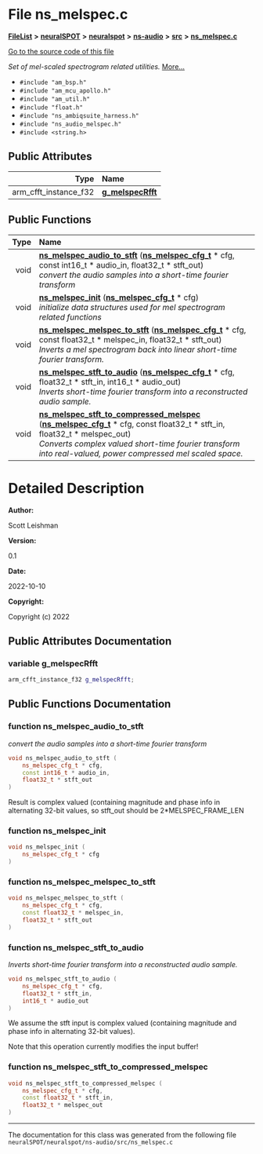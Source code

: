 

# File ns\_melspec.c



[**FileList**](files.md) **>** [**neuralSPOT**](dir_75594cce7c7773aa3cb253214bf56510.md) **>** [**neuralspot**](dir_b737d82f35ec218ac5a7ef4105db9c0e.md) **>** [**ns-audio**](dir_45211a8475460839574f71aa108f4957.md) **>** [**src**](dir_e70eef2d5115541d1d6cb7ad27f30382.md) **>** [**ns\_melspec.c**](ns__melspec_8c.md)

[Go to the source code of this file](ns__melspec_8c_source.md)

_Set of mel-scaled spectrogram related utilities._ [More...](#detailed-description)

* `#include "am_bsp.h"`
* `#include "am_mcu_apollo.h"`
* `#include "am_util.h"`
* `#include "float.h"`
* `#include "ns_ambiqsuite_harness.h"`
* `#include "ns_audio_melspec.h"`
* `#include <string.h>`





















## Public Attributes

| Type | Name |
| ---: | :--- |
|  arm\_cfft\_instance\_f32 | [**g\_melspecRfft**](#variable-g_melspecrfft)  <br> |
















## Public Functions

| Type | Name |
| ---: | :--- |
|  void | [**ns\_melspec\_audio\_to\_stft**](#function-ns_melspec_audio_to_stft) ([**ns\_melspec\_cfg\_t**](structns__melspec__cfg__t.md) \* cfg, const int16\_t \* audio\_in, float32\_t \* stft\_out) <br>_convert the audio samples into a short-time fourier transform_  |
|  void | [**ns\_melspec\_init**](#function-ns_melspec_init) ([**ns\_melspec\_cfg\_t**](structns__melspec__cfg__t.md) \* cfg) <br>_initialize data structures used for mel spectrogram related functions_  |
|  void | [**ns\_melspec\_melspec\_to\_stft**](#function-ns_melspec_melspec_to_stft) ([**ns\_melspec\_cfg\_t**](structns__melspec__cfg__t.md) \* cfg, const float32\_t \* melspec\_in, float32\_t \* stft\_out) <br>_Inverts a mel spectrogram back into linear short-time fourier transform._  |
|  void | [**ns\_melspec\_stft\_to\_audio**](#function-ns_melspec_stft_to_audio) ([**ns\_melspec\_cfg\_t**](structns__melspec__cfg__t.md) \* cfg, float32\_t \* stft\_in, int16\_t \* audio\_out) <br>_Inverts short-time fourier transform into a reconstructed audio sample._  |
|  void | [**ns\_melspec\_stft\_to\_compressed\_melspec**](#function-ns_melspec_stft_to_compressed_melspec) ([**ns\_melspec\_cfg\_t**](structns__melspec__cfg__t.md) \* cfg, const float32\_t \* stft\_in, float32\_t \* melspec\_out) <br>_Converts complex valued short-time fourier transform into real-valued, power compressed mel scaled space._  |




























# Detailed Description




**Author:**

Scott Leishman 




**Version:**

0.1 




**Date:**

2022-10-10




**Copyright:**

Copyright (c) 2022 





    
## Public Attributes Documentation




### variable g\_melspecRfft 

```C++
arm_cfft_instance_f32 g_melspecRfft;
```



## Public Functions Documentation




### function ns\_melspec\_audio\_to\_stft 

_convert the audio samples into a short-time fourier transform_ 
```C++
void ns_melspec_audio_to_stft (
    ns_melspec_cfg_t * cfg,
    const int16_t * audio_in,
    float32_t * stft_out
) 
```



Result is complex valued (containing magnitude and phase info in alternating 32-bit values, so stft\_out should be 2\*MELSPEC\_FRAME\_LEN 


        



### function ns\_melspec\_init 

```C++
void ns_melspec_init (
    ns_melspec_cfg_t * cfg
) 
```






### function ns\_melspec\_melspec\_to\_stft 

```C++
void ns_melspec_melspec_to_stft (
    ns_melspec_cfg_t * cfg,
    const float32_t * melspec_in,
    float32_t * stft_out
) 
```






### function ns\_melspec\_stft\_to\_audio 

_Inverts short-time fourier transform into a reconstructed audio sample._ 
```C++
void ns_melspec_stft_to_audio (
    ns_melspec_cfg_t * cfg,
    float32_t * stft_in,
    int16_t * audio_out
) 
```



We assume the stft input is complex valued (containing magnitude and phase info in alternating 32-bit values).


Note that this operation currently modifies the input buffer! 


        



### function ns\_melspec\_stft\_to\_compressed\_melspec 

```C++
void ns_melspec_stft_to_compressed_melspec (
    ns_melspec_cfg_t * cfg,
    const float32_t * stft_in,
    float32_t * melspec_out
) 
```




------------------------------
The documentation for this class was generated from the following file `neuralSPOT/neuralspot/ns-audio/src/ns_melspec.c`

